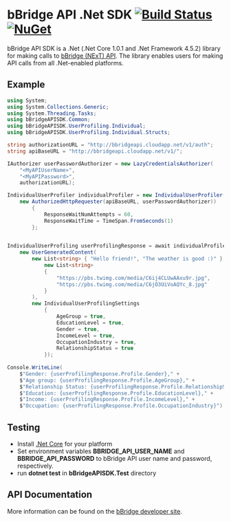 # bBridge API .Net SDK [![Build Status](https://travis-ci.org/bbridge-team/bbridge-sdk-net.svg?branch=master)](https://travis-ci.org/bbridge-team/bbridge-sdk-net) [![NuGet](https://img.shields.io/nuget/v/NUS.bBridge.bBridgeAPISDK.svg?style=flat)](https://www.nuget.org/packages/bBridgeAPISDK/)

bBridge API SDK is a .Net (.Net Core 1.0.1 and .Net Framework 4.5.2) library for making calls to [bBridge (NExT) API](http://bbridge.cloudapp.net/developer). The library enables users for making API calls from all .Net-enabled platforms.

## Example
```cs
using System;
using System.Collections.Generic;
using System.Threading.Tasks;
using bBridgeAPISDK.Common;
using bBridgeAPISDK.UserProfiling.Individual;
using bBridgeAPISDK.UserProfiling.Individual.Structs;

string authorizationURL = "http://bbridgeapi.cloudapp.net/v1/auth";
string apiBaseURL = "http://bbridgeapi.cloudapp.net/v1/";

IAuthorizer userPasswordAuthorizer = new LazyCredentialsAuthorizer(
    "<MyAPIUserName>",
    "<MyAPIPassword>",
    authorizationURL);

IndividualUserProfiler individualProfiler = new IndividualUserProfiler(
    new AuthorizedHttpRequester(apiBaseURL, userPasswordAuthorizer))
        {
            ResponseWaitNumAttempts = 60,
            ResponseWaitTime = TimeSpan.FromSeconds(1)
        };
        

IndividualUserProfiling userProfilingResponse = await individualProfiler.PredictIndividualUserProfileTask(
    new UserGeneratedContent(
        new List<string> { "Hello friend!", "The weather is good :)" },
            new List<string>
            {
                "https://pbs.twimg.com/media/C6ij4CLUwAAxu9r.jpg",
                "https://pbs.twimg.com/media/C6jO3UiVoAQYc_8.jpg"
            }
        ),
        new IndividualUserProfilingSettings
            {
                AgeGroup = true,
                EducationLevel = true,
                Gender = true,
                IncomeLevel = true,
                OccupationIndustry = true,
                RelationshipStatus = true
            });
            
Console.WriteLine(
    $"Gender: {userProfilingResponse.Profile.Gender}," +
    $"Age group: {userProfilingResponse.Profile.AgeGroup}," +
    $"Relationship Status: {userProfilingResponse.Profile.RelationshipStatus}," +
    $"Education: {userProfilingResponse.Profile.EducationLevel}," +
    $"Income: {userProfilingResponse.Profile.IncomeLevel}," +
    $"Occupation: {userProfilingResponse.Profile.OccupationIndustry}");
```

## Testing
- Install [.Net Core](https://www.microsoft.com/net/core#windowsvs2017) for your platform
- Set environment variables **BBRIDGE_API_USER_NAME** and **BBRIDGE_API_PASSWORD** to bBridge API user name and password, respectively.
- run **dotnet test** in **bBridgeAPISDK.Test** directory

## API Documentation
More information can be found on the [bBridge developer site](http://bbridge.cloudapp.net/developer).
